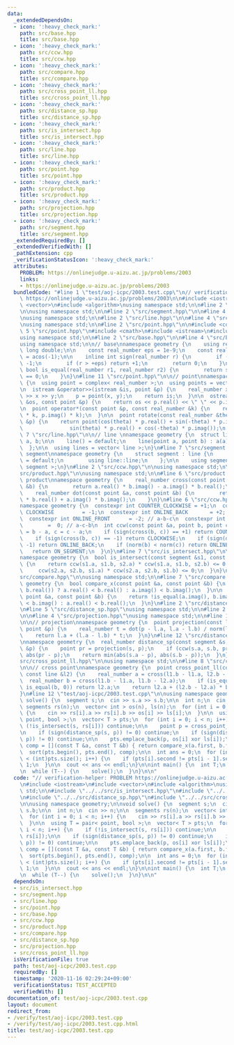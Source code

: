 ```yaml
---
data:
  _extendedDependsOn:
  - icon: ':heavy_check_mark:'
    path: src/base.hpp
    title: src/base.hpp
  - icon: ':heavy_check_mark:'
    path: src/ccw.hpp
    title: src/ccw.hpp
  - icon: ':heavy_check_mark:'
    path: src/compare.hpp
    title: src/compare.hpp
  - icon: ':heavy_check_mark:'
    path: src/cross_point_ll.hpp
    title: src/cross_point_ll.hpp
  - icon: ':heavy_check_mark:'
    path: src/distance_sp.hpp
    title: src/distance_sp.hpp
  - icon: ':heavy_check_mark:'
    path: src/is_intersect.hpp
    title: src/is_intersect.hpp
  - icon: ':heavy_check_mark:'
    path: src/line.hpp
    title: src/line.hpp
  - icon: ':heavy_check_mark:'
    path: src/point.hpp
    title: src/point.hpp
  - icon: ':heavy_check_mark:'
    path: src/product.hpp
    title: src/product.hpp
  - icon: ':heavy_check_mark:'
    path: src/projection.hpp
    title: src/projection.hpp
  - icon: ':heavy_check_mark:'
    path: src/segment.hpp
    title: src/segment.hpp
  _extendedRequiredBy: []
  _extendedVerifiedWith: []
  _pathExtension: cpp
  _verificationStatusIcon: ':heavy_check_mark:'
  attributes:
    PROBLEM: https://onlinejudge.u-aizu.ac.jp/problems/2003
    links:
    - https://onlinejudge.u-aizu.ac.jp/problems/2003
  bundledCode: "#line 1 \"test/aoj-icpc/2003.test.cpp\"\n// verification-helper: PROBLEM\
    \ https://onlinejudge.u-aizu.ac.jp/problems/2003\n\n#include <iostream>\n#include\
    \ <vector>\n#include <algorithm>\nusing namespace std;\n\n#line 2 \"src/is_intersect.hpp\"\
    \n\nusing namespace std;\n\n#line 2 \"src/segment.hpp\"\n\n#line 4 \"src/segment.hpp\"\
    \nusing namespace std;\n\n#line 2 \"src/line.hpp\"\n\n#line 4 \"src/line.hpp\"\
    \nusing namespace std;\n\n#line 2 \"src/point.hpp\"\n\n#include <complex>\n#line\
    \ 5 \"src/point.hpp\"\n#include <cmath>\n#include <istream>\n#include <ostream>\n\
    using namespace std;\n\n#line 2 \"src/base.hpp\"\n\n#line 4 \"src/base.hpp\"\n\
    using namespace std;\n\n// base\nnamespace geometry {\n    using real_number =\
    \ long double;\n\n    const real_number eps = 1e-9;\n    const real_number pi\
    \ = acos(-1);\n\n    inline int sign(real_number r) {\n        if (r < -eps) return\
    \ -1;\n        if (r > +eps) return +1;\n        return 0;\n    }\n\n    inline\
    \ bool is_equal(real_number r1, real_number r2) {\n        return sign(r1 - r2)\
    \ == 0;\n    }\n}\n#line 11 \"src/point.hpp\"\n\n// point\nnamespace geometry\
    \ {\n  using point = complex< real_number >;\n  using points = vector< point >;\n\
    \n  istream &operator>>(istream &is, point &p) {\n    real_number x, y;\n    is\
    \ >> x >> y;\n    p = point(x, y);\n    return is;\n  }\n\n  ostream &operator<<(ostream\
    \ &os, const point &p) {\n    return os << p.real() << \" \" << p.imag();\n  }\n\
    \n  point operator*(const point &p, const real_number &k) {\n    return point(p.real()\
    \ * k, p.imag() * k);\n  }\n\n  point rotate(const real_number &theta, const point\
    \ &p) {\n    return point(cos(theta) * p.real() + sin(-theta) * p.imag(),\n  \
    \               sin(theta) * p.real() + cos(-theta) * p.imag());\n  }\n}\n#line\
    \ 7 \"src/line.hpp\"\n\n// line \nnamespace geometry {\n  struct line {\n    point\
    \ a, b;\n\n    line() = default;\n    line(point a, point b) : a(a), b(b) {}\n\
    \  };\n\n  using lines = vector< line >;\n}\n#line 7 \"src/segment.hpp\"\n\n//\
    \ segment\nnamespace geometry {\n    struct segment : line {\n        segment()\
    \ = default;\n        using line::line;\n    };\n\n    using segments = vector<\
    \ segment >;\n}\n#line 2 \"src/ccw.hpp\"\n\nusing namespace std;\n\n#line 2 \"\
    src/product.hpp\"\n\nusing namespace std;\n\n#line 6 \"src/product.hpp\"\n\n//\
    \ product\nnamespace geometry {\n    real_number cross(const point &a, const point\
    \ &b) {\n        return a.real() * b.imag() - a.imag() * b.real();\n    }\n\n\
    \    real_number dot(const point &a, const point &b) {\n        return a.real()\
    \ * b.real() + a.imag() * b.imag();\n    }\n}\n#line 6 \"src/ccw.hpp\"\n\n// ccw\n\
    namespace geometry {\n  constexpr int COUNTER_CLOCKWISE = +1;\n  constexpr int\
    \ CLOCKWISE         = -1;\n  constexpr int ONLINE_BACK       = +2; // c-a-b\n\
    \  constexpr int ONLINE_FRONT      = -2; // a-b-c\n  constexpr int ON_SEGMENT\
    \        =  0; // a-c-b\n  int ccw(const point &a, point b, point c) {\n    b\
    \ = b - a, c = c - a;\n    if (sign(cross(b, c)) == +1) return COUNTER_CLOCKWISE;\n\
    \    if (sign(cross(b, c)) == -1) return CLOCKWISE;\n    if (sign(dot(b, c)) ==\
    \ -1) return ONLINE_BACK;\n    if (norm(b) < norm(c)) return ONLINE_FRONT;\n \
    \   return ON_SEGMENT;\n  }\n}\n#line 7 \"src/is_intersect.hpp\"\n\n// intersect\n\
    namespace geometry {\n  bool is_intersect(const segment &s1, const segment &s2)\
    \ {\n    return ccw(s1.a, s1.b, s2.a) * ccw(s1.a, s1.b, s2.b) <= 0 &&\n      \
    \     ccw(s2.a, s2.b, s1.a) * ccw(s2.a, s2.b, s1.b) <= 0;\n  }\n}\n#line 2 \"\
    src/compare.hpp\"\n\nusing namespace std;\n\n#line 7 \"src/compare.hpp\"\n\nnamespace\
    \ geometry {\n  bool compare_x(const point &a, const point &b) {\n    return !is_equal(a.real(),\
    \ b.real()) ? a.real() < b.real() : a.imag() < b.imag();\n  }\n\n  bool compare_y(const\
    \ point &a, const point &b) {\n    return !is_equal(a.imag(), b.imag()) ? a.imag()\
    \ < b.imag() : a.real() < b.real();\n  }\n}\n#line 2 \"src/distance_sp.hpp\"\n\
    \n#line 5 \"src/distance_sp.hpp\"\nusing namespace std;\n\n#line 2 \"src/projection.hpp\"\
    \n\n#line 4 \"src/projection.hpp\"\nusing namespace std;\n\n#line 10 \"src/projection.hpp\"\
    \n\n// projection\nnamespace geometry {\n  point projection(const line &l, const\
    \ point &p) {\n    real_number t = dot(p - l.a, l.a - l.b) / norm(l.a - l.b);\n\
    \    return l.a + (l.a - l.b) * t;\n  }\n}\n#line 12 \"src/distance_sp.hpp\"\n\
    \nnamespace geometry {\n  real_number distance_sp(const segment &s, const point\
    \ &p) {\n    point pr = projection(s, p);\n    if (ccw(s.a, s.b, pr) == 0) return\
    \ abs(pr - p);\n    return min(abs(s.a - p), abs(s.b - p));\n  }\n}\n#line 2 \"\
    src/cross_point_ll.hpp\"\n\nusing namespace std;\n\n#line 8 \"src/cross_point_ll.hpp\"\
    \n\n// cross point\nnamespace geometry {\n  point cross_point_ll(const line &l1,\
    \ const line &l2) {\n    real_number a = cross(l1.b - l1.a, l2.b - l2.a);\n  \
    \  real_number b = cross(l1.b - l1.a, l1.b - l2.a);\n    if (is_equal(a, 0) &&\
    \ is_equal(b, 0)) return l2.a;\n    return l2.a + (l2.b - l2.a) * b / a;\n  }\n\
    }\n#line 12 \"test/aoj-icpc/2003.test.cpp\"\n\nusing namespace geometry;\n\nvoid\
    \ solve() {\n  segment s;\n  cin >> s.a >> s.b;\n\n  int n;\n  cin >> n;\n\n \
    \ segments rs(n);\n  vector< int > os(n), ls(n);\n  for (int i = 0; i < n; i++)\
    \ {\n    cin >> rs[i].a >> rs[i].b >> os[i] >> ls[i];\n  }\n\n  using T = pair<\
    \ point, bool >;\n  vector< T > pts;\n  for (int i = 0; i < n; i++) {\n    if\
    \ (!is_intersect(s, rs[i])) continue;\n\n    point p = cross_point_ll(s, rs[i]);\n\
    \n    if (sign(distance_sp(s, p)) != 0) continue;\n    if (sign(distance_sp(rs[i],\
    \ p)) != 0) continue;\n\n    pts.emplace_back(p, os[i] xor ls[i]);\n  }\n\n  auto\
    \ comp = [](const T &a, const T &b) { return compare_x(a.first, b.first); };\n\
    \  sort(pts.begin(), pts.end(), comp);\n\n  int ans = 0;\n  for (int i = 1; i\
    \ < (int)pts.size(); i++) {\n    if (pts[i].second != pts[i - 1].second) ans +=\
    \ 1;\n  }\n\n  cout << ans << endl;\n}\n\nint main() {\n  int T;\n  cin >> T;\n\
    \n  while (T--) {\n    solve();\n  }\n}\n\n"
  code: "// verification-helper: PROBLEM https://onlinejudge.u-aizu.ac.jp/problems/2003\n\
    \n#include <iostream>\n#include <vector>\n#include <algorithm>\nusing namespace\
    \ std;\n\n#include \"../../src/is_intersect.hpp\"\n#include \"../../src/compare.hpp\"\
    \n#include \"../../src/distance_sp.hpp\"\n#include \"../../src/cross_point_ll.hpp\"\
    \n\nusing namespace geometry;\n\nvoid solve() {\n  segment s;\n  cin >> s.a >>\
    \ s.b;\n\n  int n;\n  cin >> n;\n\n  segments rs(n);\n  vector< int > os(n), ls(n);\n\
    \  for (int i = 0; i < n; i++) {\n    cin >> rs[i].a >> rs[i].b >> os[i] >> ls[i];\n\
    \  }\n\n  using T = pair< point, bool >;\n  vector< T > pts;\n  for (int i = 0;\
    \ i < n; i++) {\n    if (!is_intersect(s, rs[i])) continue;\n\n    point p = cross_point_ll(s,\
    \ rs[i]);\n\n    if (sign(distance_sp(s, p)) != 0) continue;\n    if (sign(distance_sp(rs[i],\
    \ p)) != 0) continue;\n\n    pts.emplace_back(p, os[i] xor ls[i]);\n  }\n\n  auto\
    \ comp = [](const T &a, const T &b) { return compare_x(a.first, b.first); };\n\
    \  sort(pts.begin(), pts.end(), comp);\n\n  int ans = 0;\n  for (int i = 1; i\
    \ < (int)pts.size(); i++) {\n    if (pts[i].second != pts[i - 1].second) ans +=\
    \ 1;\n  }\n\n  cout << ans << endl;\n}\n\nint main() {\n  int T;\n  cin >> T;\n\
    \n  while (T--) {\n    solve();\n  }\n}\n\n"
  dependsOn:
  - src/is_intersect.hpp
  - src/segment.hpp
  - src/line.hpp
  - src/point.hpp
  - src/base.hpp
  - src/ccw.hpp
  - src/product.hpp
  - src/compare.hpp
  - src/distance_sp.hpp
  - src/projection.hpp
  - src/cross_point_ll.hpp
  isVerificationFile: true
  path: test/aoj-icpc/2003.test.cpp
  requiredBy: []
  timestamp: '2020-11-16 02:29:24+09:00'
  verificationStatus: TEST_ACCEPTED
  verifiedWith: []
documentation_of: test/aoj-icpc/2003.test.cpp
layout: document
redirect_from:
- /verify/test/aoj-icpc/2003.test.cpp
- /verify/test/aoj-icpc/2003.test.cpp.html
title: test/aoj-icpc/2003.test.cpp
---
```

